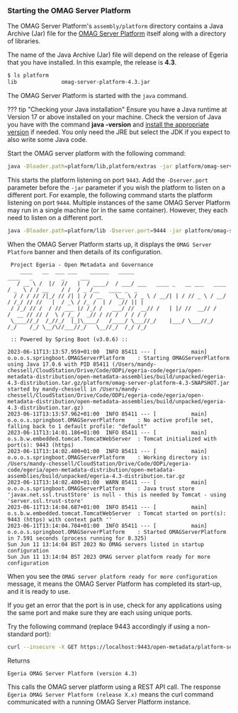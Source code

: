 <!-- SPDX-License-Identifier: CC-BY-4.0 -->
<!-- Copyright Contributors to the Egeria project. -->

### Starting the OMAG Server Platform

The OMAG Server Platform's `assembly/platform` directory contains a Java Archive (Jar) file for the [OMAG Server Platform](/concepts/omag-server-platform) itself along with a directory of libraries.

The name of the Java Archive (Jar) file will depend on the release of Egeria that you have installed.  In this example, the release is **4.3**.

```bash
$ ls platform
lib              omag-server-platform-4.3.jar
```

The OMAG Server Platform is started with the `java` command.

??? tip "Checking your Java installation"
    Ensure you have a Java runtime at Version 17 or above installed on your machine. Check the version of Java you have with the command **java -version** and [install the appropriate version](/education/tutorials/building-egeria-tutorial/task-installing-java) if needed. You only need the JRE but select the JDK if you expect to also write some Java code.

Start the OMAG server platform with the following command:

```bash
java -Dloader.path=platform/lib,platform/extras -jar platform/omag-server-platform*.jar
```

This starts the platform listening on port `9443`.  Add the `-Dserver.port` parameter before the `-jar` parameter if you wish the platform to listen on a different port. For example, the following command starts the platform listening on port `9444`.  Multiple instances of the same OMAG Server Platform may run in a single machine (or in the same container).  However, they each need to listen on a different port.

```bash
java -Dloader.path=platform/lib -Dserver.port=9444 -jar platform/omag-server-platform*.jar
```

When the OMAG Server Platform starts up, it displays the `OMAG Server Platform` banner and then details of its configuration.

```text
 Project Egeria - Open Metadata and Governance
    ____   __  ___ ___    ______   _____                                 ____   _         _     ___
   / __ \ /  |/  //   |  / ____/  / ___/ ___   ____ _   __ ___   ____   / _  \ / / __    / /  / _ /__   ____ _  _
  / / / // /|_/ // /| | / / __    \__ \ / _ \ / __/| | / // _ \ / __/  / /_/ // //   |  / _\ / /_ /  | /  _// || |
 / /_/ // /  / // ___ |/ /_/ /   ___/ //  __// /   | |/ //  __// /    /  __ // // /  \ / /_ /  _// / // /  / / / /
 \____//_/  /_//_/  |_|\____/   /____/ \___//_/    |___/ \___//_/    /_/    /_/ \__/\//___//_/   \__//_/  /_/ /_/

 :: Powered by Spring Boot (v3.0.6) ::

2023-06-11T13:13:57.959+01:00  INFO 85411 --- [           main] o.o.o.s.springboot.OMAGServerPlatform    : Starting OMAGServerPlatform using Java 17.0.6 with PID 85411 (/Users/mandy-chessell/CloudStation/Drive/Code/ODPi/egeria-code/egeria/open-metadata-distribution/open-metadata-assemblies/build/unpacked/egeria-4.3-distribution.tar.gz/platform/omag-server-platform-4.3-SNAPSHOT.jar started by mandy-chessell in /Users/mandy-chessell/CloudStation/Drive/Code/ODPi/egeria-code/egeria/open-metadata-distribution/open-metadata-assemblies/build/unpacked/egeria-4.3-distribution.tar.gz)
2023-06-11T13:13:57.962+01:00  INFO 85411 --- [           main] o.o.o.s.springboot.OMAGServerPlatform    : No active profile set, falling back to 1 default profile: "default"
2023-06-11T13:14:01.186+01:00  INFO 85411 --- [           main] o.s.b.w.embedded.tomcat.TomcatWebServer  : Tomcat initialized with port(s): 9443 (https)
2023-06-11T13:14:02.400+01:00  INFO 85411 --- [           main] o.o.o.s.springboot.OMAGServerPlatform    : Working directory is: /Users/mandy-chessell/CloudStation/Drive/Code/ODPi/egeria-code/egeria/open-metadata-distribution/open-metadata-assemblies/build/unpacked/egeria-4.3-distribution.tar.gz
2023-06-11T13:14:02.400+01:00  WARN 85411 --- [           main] o.o.o.s.springboot.OMAGServerPlatform    : Java trust store 'javax.net.ssl.trustStore' is null - this is needed by Tomcat - using 'server.ssl.trust-store'
2023-06-11T13:14:04.687+01:00  INFO 85411 --- [           main] o.s.b.w.embedded.tomcat.TomcatWebServer  : Tomcat started on port(s): 9443 (https) with context path ''
2023-06-11T13:14:04.704+01:00  INFO 85411 --- [           main] o.o.o.s.springboot.OMAGServerPlatform    : Started OMAGServerPlatform in 7.591 seconds (process running for 8.325)
Sun Jun 11 13:14:04 BST 2023 No OMAG servers listed in startup configuration
Sun Jun 11 13:14:04 BST 2023 OMAG server platform ready for more configuration
```

When you see the `OMAG server platform ready for more configuration` message, it means the OMAG Server Platform has completed its start-up, and it is ready to use.

If you get an error that the port is in use, check for any applications using the same port and make sure they are each using unique ports.

Try the following command (replace 9443 accordingly if using a non-standard port):

```bash
curl --insecure -X GET https://localhost:9443/open-metadata/platform-services/users/test/server-platform/origin
```
Returns
```text
Egeria OMAG Server Platform (version 4.3)
```

This calls the OMAG server platform using a REST API call.  The response `Egeria OMAG Server Platform (release X.x)` means the curl command communicated with a running OMAG Server Platform instance.
